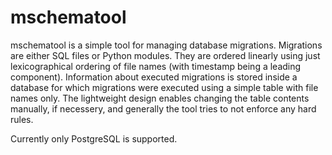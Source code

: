 mschematool
===========

mschematool is a simple tool for managing database migrations. Migrations are either SQL files or Python modules. They are ordered linearly using just lexicographical ordering of file names (with timestamp being a leading component). Information about executed migrations is stored inside a database for which migrations were executed using a simple table with file names only. The lightweight design enables changing the table contents manually, if necessery, and generally the tool tries to not enforce any hard rules.

Currently only PostgreSQL is supported.
